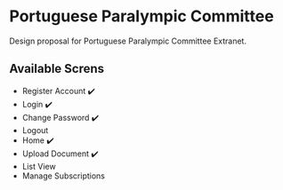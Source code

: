 # Portuguese Paralympic Committee
Design proposal for Portuguese Paralympic Committee Extranet.

## Available Screns
* Register Account :heavy_check_mark:
* Login :heavy_check_mark:
* Change Password :heavy_check_mark:
* Logout
* Home :heavy_check_mark:
* Upload Document :heavy_check_mark:
* List View
* Manage Subscriptions